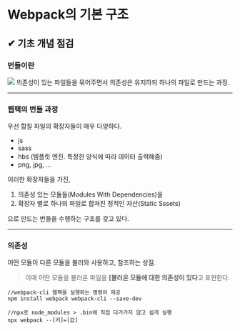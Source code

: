 # **Webpack의 기본 구조**

## **✔ 기초 개념 점검**

### **번들이란**

![](https://images.velog.io/images/young_pallete/post/4c123cff-b87f-4037-9dfd-920ae9e7fee0/image.png)
의존성이 있는 파일들을 묶어주면서 의존성은 유지하되 하나의 파일로 만드는 과정.

---

### **웹팩의 번들 과정**

우선 합칠 파일의 확장자들이 매우 다양하다.

- js
- sass
- hbs (템플릿 엔진. 특정한 양식에 따라 데이터 출력해줌)
- png, jpg, ...

이러한 확장자들을 가진,

1. 의존성 있는 모듈들(Modules With Dependencies)을
2. 확장자 별로 하나의 파일로 합쳐진 정적인 자산(Static Sssets)

으로 만드는 번들을 수행하는 구조를 갖고 있다.

---

### **의존성**

어떤 모듈이 다른 모듈을 불러와 사용하고, 참조하는 성질.

> 이때 어떤 모듈을 불러온 파일을 **[불러온 모듈에 대한 의존성이 있다**고 표현한다.

```
//webpack-cli 웹팩을 실행하는 명령어 제공
npm install webpack webpack-cli --save-dev

//npx로 node_modules > .bin에 직접 다가가지 않고 쉽게 실행
npx webpack --[키]=[값]
```
